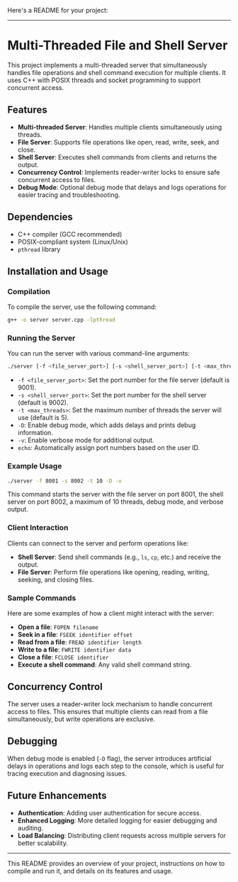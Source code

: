 Here's a README for your project:

---

# Multi-Threaded File and Shell Server

This project implements a multi-threaded server that simultaneously handles file operations and shell command execution for multiple clients. It uses C++ with POSIX threads and socket programming to support concurrent access.

## Features

- **Multi-threaded Server**: Handles multiple clients simultaneously using threads.
- **File Server**: Supports file operations like open, read, write, seek, and close.
- **Shell Server**: Executes shell commands from clients and returns the output.
- **Concurrency Control**: Implements reader-writer locks to ensure safe concurrent access to files.
- **Debug Mode**: Optional debug mode that delays and logs operations for easier tracing and troubleshooting.

## Dependencies

- C++ compiler (GCC recommended)
- POSIX-compliant system (Linux/Unix)
- `pthread` library

## Installation and Usage

### Compilation

To compile the server, use the following command:

```bash
g++ -o server server.cpp -lpthread
```

### Running the Server

You can run the server with various command-line arguments:

```bash
./server [-f <file_server_port>] [-s <shell_server_port>] [-t <max_threads>] [-D] [-v] [echo]
```

- `-f <file_server_port>`: Set the port number for the file server (default is 9001).
- `-s <shell_server_port>`: Set the port number for the shell server (default is 9002).
- `-t <max_threads>`: Set the maximum number of threads the server will use (default is 5).
- `-D`: Enable debug mode, which adds delays and prints debug information.
- `-v`: Enable verbose mode for additional output.
- `echo`: Automatically assign port numbers based on the user ID.

### Example Usage

```bash
./server -f 8001 -s 8002 -t 10 -D -v
```

This command starts the server with the file server on port 8001, the shell server on port 8002, a maximum of 10 threads, debug mode, and verbose output.

### Client Interaction

Clients can connect to the server and perform operations like:

- **Shell Server**: Send shell commands (e.g., `ls`, `cp`, etc.) and receive the output.
- **File Server**: Perform file operations like opening, reading, writing, seeking, and closing files.

### Sample Commands

Here are some examples of how a client might interact with the server:

- **Open a file**: `FOPEN filename`
- **Seek in a file**: `FSEEK identifier offset`
- **Read from a file**: `FREAD identifier length`
- **Write to a file**: `FWRITE identifier data`
- **Close a file**: `FCLOSE identifier`
- **Execute a shell command**: Any valid shell command string.

## Concurrency Control

The server uses a reader-writer lock mechanism to handle concurrent access to files. This ensures that multiple clients can read from a file simultaneously, but write operations are exclusive.

## Debugging

When debug mode is enabled (`-D` flag), the server introduces artificial delays in operations and logs each step to the console, which is useful for tracing execution and diagnosing issues.

## Future Enhancements

- **Authentication**: Adding user authentication for secure access.
- **Enhanced Logging**: More detailed logging for easier debugging and auditing.
- **Load Balancing**: Distributing client requests across multiple servers for better scalability.

---

This README provides an overview of your project, instructions on how to compile and run it, and details on its features and usage.
